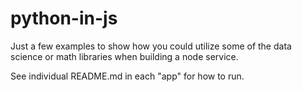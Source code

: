# python-in-js

Just a few examples to show how you could utilize some of the data science or math libraries when building a node service.

See individual README.md in each "app" for how to run.